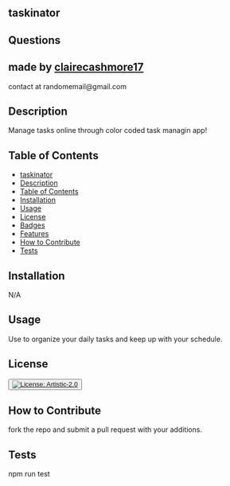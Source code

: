 
## taskinator

## Questions
<h2> made by <a href = "github.com/clairecashmore17">clairecashmore17</a></h2>
<p>contact at randomemail@gmail.com </p> 
 
## Description
Manage tasks online through color coded task managin app!


## Table of Contents 

- [taskinator](#taskinator)
- [Description](#description)
- [Table of Contents](#table-of-contents)
- [Installation](#installation)
- [Usage](#usage)
- [License](#license)
- [Badges](#badges)
- [Features](#features)
- [How to Contribute](#how-to-contribute)
- [Tests](#tests)
        

## Installation
N/A


## Usage
Use to organize your daily tasks and keep up with your schedule.



## License
<button><a href="https://opensource.org/licenses/Artistic-2.0
">[![License: Artistic-2.0](https://img.shields.io/badge/License-Perl-0298c3.svg)](https://opensource.org/licenses/Artistic-2.0)</a></button>

    



## How to Contribute
fork the repo and submit a pull request with your additions.


## Tests
npm run test
 
    
